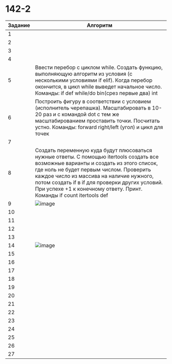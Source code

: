 # 142-2
| Задание | Алгоритм |
| ------ | ------ |
| 1 | |
| 2 | |
| 3 | |
| 4 | |
| 5 | Ввести перебор с циклом while. Создать функцию, выполняющую алгоритм из условия (с несколькими условиями if elif). Когда перебор окончится, в цикл while выведет начальное число. Команды: if def while/do bin(срез первые два) int  |
| 6 | Построить фигуру в соответствии с условием (исполнитель черепашка). Масштабировать в 10-20 раз и с командой dot с тем же масштабированием проставить точки. Посчитать устно. Команды: forward right/left (угол) и цикл для точек |
| 7 | |
| 8 | Создать переменную куда будут плюсоваться нужные ответы. С помощью itertools создать все возможные варианты и создать из этого список, где ноль не будет первым числом. Проверить каждое число из массива на наличие нужного, потом создать if в if для проверки других условий. При успехе +1 к конечному ответу. Принт. Команды if count itertools def |
| 9 | ![image](https://user-images.githubusercontent.com/114631827/214476139-64b3bd43-3c05-4a38-a07a-79b737bd019f.png) |
| 10 | |
| 11 | |
| 12 | |
| 13 | |
| 14 | ![image](https://user-images.githubusercontent.com/114631827/214480249-93994f5e-0220-4844-a75e-326b9e7700c7.png) |
| 15 | |
| 16 | |
| 17 | |
| 18 | |
| 19 | |
| 20 | |
| 21 | |
| 22 | |
| 23 | |
| 24 | |
| 25 | |
| 26 | |
| 27 | |
